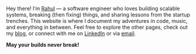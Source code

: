 Hey there! I’m [Rahul](/about) — a software engineer who loves building scalable systems, breaking (then fixing) things, and sharing lessons from the startup trenches.
This website is where I document my adventures in code, music, and everything in between. Feel free to explore the other pages, check out my [blog](/blogs), or connect with me on [LinkedIn](https://linkedin.com/in/rahulmysore23) or via [email](mailto:rahulmysore23@gmail.com).

**May your builds never break!**
